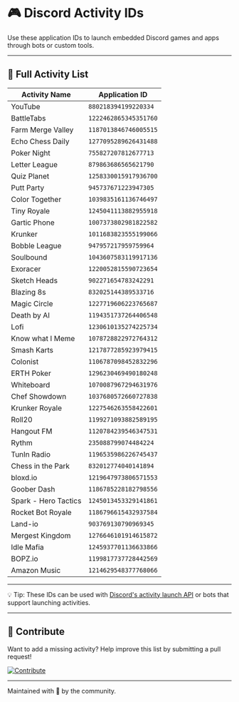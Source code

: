 # 🎮 Discord Activity IDs

Use these application IDs to launch embedded Discord games and apps through bots or custom tools.

---

## 🔢 Full Activity List

| Activity Name              | Application ID          |
|---------------------------|--------------------------|
| YouTube                   | `880218394199220334`     |
| BattleTabs                | `1222462865345351760`    |
| Farm Merge Valley         | `1187013846746005515`    |
| Echo Chess Daily          | `1277095289626431488`    |
| Poker Night               | `755827207812677713`     |
| Letter League             | `879863686565621790`     |
| Quiz Planet               | `1258330015917936700`    |
| Putt Party                | `945737671223947305`     |
| Color Together            | `1039835161136746497`    |
| Tiny Royale               | `1245041113882955918`    |
| Gartic Phone              | `1007373802981822582`    |
| Krunker                   | `1011683823555199066`    |
| Bobble League             | `947957217959759964`     |
| Soulbound                 | `1043607583119917136`    |
| Exoracer                  | `1220052815590723654`    |
| Sketch Heads              | `902271654783242291`     |
| Blazing 8s                | `832025144389533716`     |
| Magic Circle              | `1227719606223765687`    |
| Death by AI               | `1194351737264406548`    |
| Lofi                      | `1230610135274225734`    |
| Know what I Meme          | `1078728822972764312`    |
| Smash Karts               | `1217877285923979415`    |
| Colonist                  | `1106787098452832296`    |
| ERTH Poker                | `1296230469490180248`    |
| Whiteboard                | `1070087967294631976`    |
| Chef Showdown             | `1037680572660727838`    |
| Krunker Royale            | `1227546263558422601`    |
| Roll20                    | `1199271093882589195`    |
| Hangout FM                | `1120784239546347531`    |
| Rythm                     | `235088799074484224`     |
| TunIn Radio               | `1196535986226745437`    |
| Chess in the Park         | `832012774040141894`     |
| bloxd.io                  | `1219647973806571553`    |
| Goober Dash               | `1186785228182798556`    |
| Spark - Hero Tactics      | `1245013453329141861`    |
| Rocket Bot Royale         | `1186796615432937584`    |
| Land-io                   | `903769130790969345`     |
| Mergest Kingdom           | `1276646101914615872`    |
| Idle Mafia                | `1245937701136633866`    |
| BOPZ.io                   | `1199817737728442569`    |
| Amazon Music              | `1214629548377768066`    |

---

💡 Tip: These IDs can be used with [Discord's activity launch API](https://discord.com/developers/docs/resources/channel#start-thread-with-message-json-params) or bots that support launching activities.

---

## 🤝 Contribute

Want to add a missing activity? Help improve this list by submitting a pull request!

[![Contribute](https://img.shields.io/badge/Contribute-Add%20an%20Activity-blue?style=for-the-badge)](https://github.com/pomicee/discord-activity-id-/fork)

---

Maintained with 💙 by the community.
